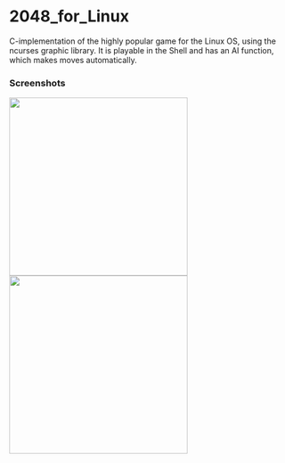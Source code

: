 # 2048_for_Linux
C-implementation of the highly popular game for the Linux OS, using the ncurses graphic library. It is playable in the Shell and has an AI function, which makes moves automatically. 

### Screenshots
<img src="https://imgur.com/dbXpVqn.png" width="320">  <img src="https://imgur.com/Y1XNmbm.png" width="320">
